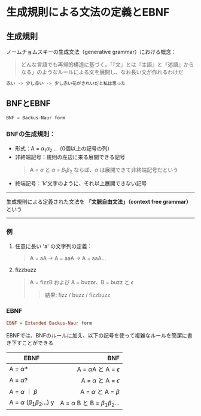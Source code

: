 # 生成規則による文法の定義とEBNF

## 生成規則

ノームチョムスキーの生成文法（generative grammar）における概念：
> どんな言語でも再帰的構造に基づく。「『文』とは『主語』と『述語』からなる」のようなルールによる文を展開し、なお長い文が作れるわけだ

``` cpp
赤い -> 少し赤い -> 少し赤い花がきれいだと私は思った
```

## BNFとEBNF

``` scala
BNF = Backus-Naur form
```

### BNFの生成規則：

* 形式：A = $\alpha_{1}\alpha_{2}...$（0個以上の記号の列）
* 非終端記号：規則の左辺に来る展開できる記号
  > A = $\alpha$ と $\alpha$ = $\beta_1\beta_2$ ならば、$\alpha$ は展開できて非終端記号だという
* 終端記号：'k'文字のように、それ以上展開できない記号

***
生成規則による定義された文法を **「文脈自由文法」（context free grammar）** という
***

### 例

1. 任意に長い 'a' の文字列の定義：
   > A = aA -> A = aaA -> A = aaA...
2. fizzbuzz
   > A = fizzB および A = buzz$\epsilon$、B = buzz と $\epsilon$
   >> 結果: fizz / buzz / fizzbuzz

### EBNF

``` haskell
EBNF = Extended Backus-Naur form
```

EBNFでは、BNFのルールに加え、以下の記号を使って複雑なルールを簡潔に書き下すことができる

| EBNF | BNF |
| ---- | ---: |
| A = $\alpha$* | A = $\alpha$A と A = $\epsilon$ |
| A = $\alpha$? | A = $\alpha$ と A = $\epsilon$ |
| A = $\alpha$ ｜ $\beta$ | A = $\alpha$ と A = $\beta$ |
| A = $\alpha$ ($\beta_1\beta_2...$) y | A = $\alpha$ B と B = $\beta_1\beta_2...$ |
